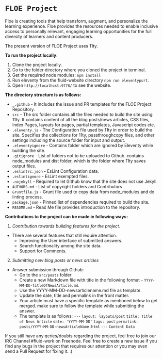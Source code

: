 # `FLOE Project`

Floe is creating tools that help transform, augment, and personalize the learning experience.
Floe provides the resources needed to enable inclusive access to personally relevant, engaging learning opportunities
for the full diversity of learners and content producers.


The present version of FLOE Project uses 11ty.

**To run the project locally**:
1. Clone the project locally.
2. Go to the folder directory where you cloned the project in terminal.
3. Get the required node modules: `npm install`
4. Run eleventy from the fluid-website directory `npm run eleventyport`.
5. Open `http://localhost:9778/` to see the website. 

**The directory structure is as follows:**
* `_.github` - It includes the issue and PR templates for the FLOE Project Repository.
* `src` - The src folder contains all the files needed to build the site using 11ty. It contains content of all the blog posts/news articles, CSS files, Index Pages, layouts for pages, partial templates, Javascript codes etc. 
* `.eleventy.js` - The Configuration file used by 11ty in order to build the site. Specifies the collections for 11ty, passthroughcopy files, and other settings including the source folder for input and output.
* `.eleventyignore` - Contains folder which are ignored by Eleventy while building the site.
* `.gitignore` - List of folders not to be uploaded to Github. contains node_modules and dist folder, which is the folder where 11ty saves output files.
* `.eslintrc.json` - EsLint Configuration data.
* `.eslintignore` - EsLint exempted files.
* `.nojekyll` - Required to let Github know that the site does not use Jekyll.
* `AUTHORS.md` - List of copyright holders and Contributors
* `Gruntfile.js` - Grunt file used to copy data from node_modules and do linting process.
* `package.json` - Pinned list of dependencies required to build the site.
* `README.md` - Read Me file provides introduction to the repository.


**Contributions to the project can be made in following ways:**
1. *Contribution towards building features for the project.*
  - There are several features that still require attention.
    - Improving the User interface of submitted answers.
    - Search functionality among the site data.
    - Support for Comments.
2. *Submitting new blog posts or news articles*
 - Answer submission through Github:
   - Go to the `src/posts` folder
   - Create a new Markdown file with title in the following format - `YYYY-MM-DD-titleOfNewsArticle.md`.
   - Use the YYYY-MM-DD-newsarticlename.md file as template. 
   - Update the date, title and permalink in the front matter.
   - Your article must have a specific template as mentioned below to get merged. make sure to follow the template while submitting the answer.
   - The template is as follows:
      `---`
      `layout: layouts/post`
      `title: Title of News Article`
      `date: 'YYYY-MM-DD'`
      `tags: post`
      `permalink: posts/YYYY-MM-DD-newsArticleName.html`
      `---`
      `Content Data`

If you still have any qeries/doubts regarding the project, feel free to join our IRC Channel #fluid-work on Freenode.
Feel free to create a new issue if you find any bugs in the project that requires our attention or you may even send a Pull Request for fixing it. :)







